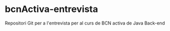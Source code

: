 # bcnActiva-entrevista
Repositori Git per a l'entrevista per al curs de BCN activa de Java Back-end
